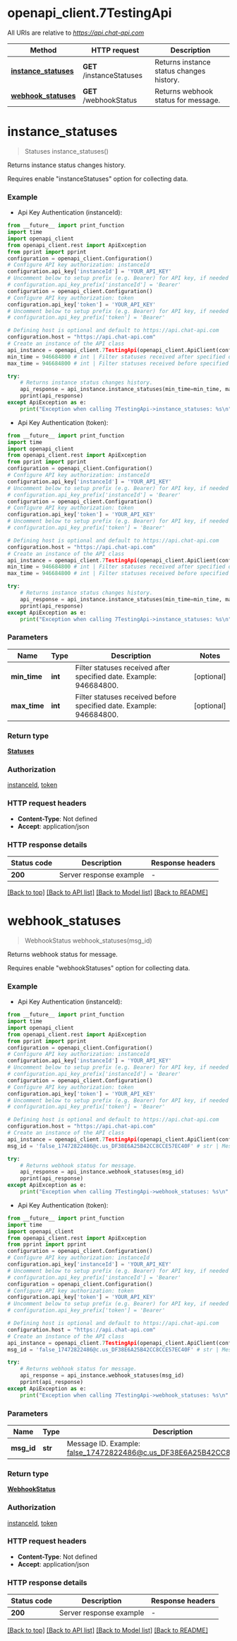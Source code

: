 # openapi_client.7TestingApi

All URIs are relative to *https://api.chat-api.com*

Method | HTTP request | Description
------------- | ------------- | -------------
[**instance_statuses**](7TestingApi.md#instance_statuses) | **GET** /instanceStatuses | Returns instance status changes history.
[**webhook_statuses**](7TestingApi.md#webhook_statuses) | **GET** /webhookStatus | Returns webhook status for message.


# **instance_statuses**
> Statuses instance_statuses()

Returns instance status changes history.

Requires enable \"instanceStatuses\" option for collecting data.

### Example

* Api Key Authentication (instanceId):
```python
from __future__ import print_function
import time
import openapi_client
from openapi_client.rest import ApiException
from pprint import pprint
configuration = openapi_client.Configuration()
# Configure API key authorization: instanceId
configuration.api_key['instanceId'] = 'YOUR_API_KEY'
# Uncomment below to setup prefix (e.g. Bearer) for API key, if needed
# configuration.api_key_prefix['instanceId'] = 'Bearer'
configuration = openapi_client.Configuration()
# Configure API key authorization: token
configuration.api_key['token'] = 'YOUR_API_KEY'
# Uncomment below to setup prefix (e.g. Bearer) for API key, if needed
# configuration.api_key_prefix['token'] = 'Bearer'

# Defining host is optional and default to https://api.chat-api.com
configuration.host = "https://api.chat-api.com"
# Create an instance of the API class
api_instance = openapi_client.7TestingApi(openapi_client.ApiClient(configuration))
min_time = 946684800 # int | Filter statuses received after specified date. Example: 946684800. (optional)
max_time = 946684800 # int | Filter statuses received before specified date. Example: 946684800. (optional)

try:
    # Returns instance status changes history.
    api_response = api_instance.instance_statuses(min_time=min_time, max_time=max_time)
    pprint(api_response)
except ApiException as e:
    print("Exception when calling 7TestingApi->instance_statuses: %s\n" % e)
```

* Api Key Authentication (token):
```python
from __future__ import print_function
import time
import openapi_client
from openapi_client.rest import ApiException
from pprint import pprint
configuration = openapi_client.Configuration()
# Configure API key authorization: instanceId
configuration.api_key['instanceId'] = 'YOUR_API_KEY'
# Uncomment below to setup prefix (e.g. Bearer) for API key, if needed
# configuration.api_key_prefix['instanceId'] = 'Bearer'
configuration = openapi_client.Configuration()
# Configure API key authorization: token
configuration.api_key['token'] = 'YOUR_API_KEY'
# Uncomment below to setup prefix (e.g. Bearer) for API key, if needed
# configuration.api_key_prefix['token'] = 'Bearer'

# Defining host is optional and default to https://api.chat-api.com
configuration.host = "https://api.chat-api.com"
# Create an instance of the API class
api_instance = openapi_client.7TestingApi(openapi_client.ApiClient(configuration))
min_time = 946684800 # int | Filter statuses received after specified date. Example: 946684800. (optional)
max_time = 946684800 # int | Filter statuses received before specified date. Example: 946684800. (optional)

try:
    # Returns instance status changes history.
    api_response = api_instance.instance_statuses(min_time=min_time, max_time=max_time)
    pprint(api_response)
except ApiException as e:
    print("Exception when calling 7TestingApi->instance_statuses: %s\n" % e)
```

### Parameters

Name | Type | Description  | Notes
------------- | ------------- | ------------- | -------------
 **min_time** | **int**| Filter statuses received after specified date. Example: 946684800. | [optional]
 **max_time** | **int**| Filter statuses received before specified date. Example: 946684800. | [optional]

### Return type

[**Statuses**](Statuses.md)

### Authorization

[instanceId](../README.md#instanceId), [token](../README.md#token)

### HTTP request headers

 - **Content-Type**: Not defined
 - **Accept**: application/json

### HTTP response details
| Status code | Description | Response headers |
|-------------|-------------|------------------|
**200** | Server response example |  -  |

[[Back to top]](#) [[Back to API list]](../README.md#documentation-for-api-endpoints) [[Back to Model list]](../README.md#documentation-for-models) [[Back to README]](../README.md)

# **webhook_statuses**
> WebhookStatus webhook_statuses(msg_id)

Returns webhook status for message.

Requires enable \"webhookStatuses\" option for collecting data.

### Example

* Api Key Authentication (instanceId):
```python
from __future__ import print_function
import time
import openapi_client
from openapi_client.rest import ApiException
from pprint import pprint
configuration = openapi_client.Configuration()
# Configure API key authorization: instanceId
configuration.api_key['instanceId'] = 'YOUR_API_KEY'
# Uncomment below to setup prefix (e.g. Bearer) for API key, if needed
# configuration.api_key_prefix['instanceId'] = 'Bearer'
configuration = openapi_client.Configuration()
# Configure API key authorization: token
configuration.api_key['token'] = 'YOUR_API_KEY'
# Uncomment below to setup prefix (e.g. Bearer) for API key, if needed
# configuration.api_key_prefix['token'] = 'Bearer'

# Defining host is optional and default to https://api.chat-api.com
configuration.host = "https://api.chat-api.com"
# Create an instance of the API class
api_instance = openapi_client.7TestingApi(openapi_client.ApiClient(configuration))
msg_id = 'false_17472822486@c.us_DF38E6A25B42CC8CCE57EC40F' # str | Message ID. Example: false_17472822486@c.us_DF38E6A25B42CC8CCE57EC40F.

try:
    # Returns webhook status for message.
    api_response = api_instance.webhook_statuses(msg_id)
    pprint(api_response)
except ApiException as e:
    print("Exception when calling 7TestingApi->webhook_statuses: %s\n" % e)
```

* Api Key Authentication (token):
```python
from __future__ import print_function
import time
import openapi_client
from openapi_client.rest import ApiException
from pprint import pprint
configuration = openapi_client.Configuration()
# Configure API key authorization: instanceId
configuration.api_key['instanceId'] = 'YOUR_API_KEY'
# Uncomment below to setup prefix (e.g. Bearer) for API key, if needed
# configuration.api_key_prefix['instanceId'] = 'Bearer'
configuration = openapi_client.Configuration()
# Configure API key authorization: token
configuration.api_key['token'] = 'YOUR_API_KEY'
# Uncomment below to setup prefix (e.g. Bearer) for API key, if needed
# configuration.api_key_prefix['token'] = 'Bearer'

# Defining host is optional and default to https://api.chat-api.com
configuration.host = "https://api.chat-api.com"
# Create an instance of the API class
api_instance = openapi_client.7TestingApi(openapi_client.ApiClient(configuration))
msg_id = 'false_17472822486@c.us_DF38E6A25B42CC8CCE57EC40F' # str | Message ID. Example: false_17472822486@c.us_DF38E6A25B42CC8CCE57EC40F.

try:
    # Returns webhook status for message.
    api_response = api_instance.webhook_statuses(msg_id)
    pprint(api_response)
except ApiException as e:
    print("Exception when calling 7TestingApi->webhook_statuses: %s\n" % e)
```

### Parameters

Name | Type | Description  | Notes
------------- | ------------- | ------------- | -------------
 **msg_id** | **str**| Message ID. Example: false_17472822486@c.us_DF38E6A25B42CC8CCE57EC40F. |

### Return type

[**WebhookStatus**](WebhookStatus.md)

### Authorization

[instanceId](../README.md#instanceId), [token](../README.md#token)

### HTTP request headers

 - **Content-Type**: Not defined
 - **Accept**: application/json

### HTTP response details
| Status code | Description | Response headers |
|-------------|-------------|------------------|
**200** | Server response example |  -  |

[[Back to top]](#) [[Back to API list]](../README.md#documentation-for-api-endpoints) [[Back to Model list]](../README.md#documentation-for-models) [[Back to README]](../README.md)


